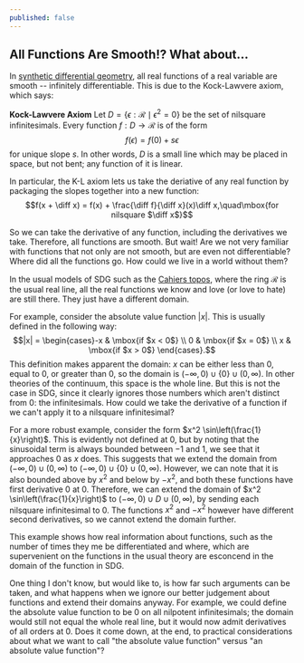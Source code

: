 ```yaml
---
published: false
---
```

## All Functions Are Smooth!? What about...

In [synthetic differential geometry](https://ncatlab.org/nlab/show/synthetic+differential+geometry), all real functions of a real variable are smooth -- infinitely differentiable. This is due to the Kock-Lawvere axiom, which says:

**Kock-Lawvere Axiom** Let $D = \{ \epsilon : \mathcal{R} \mid \epsilon^2 = 0\}$ be the set of nilsquare infinitesimals. Every function $f : D \to \mathcal{R}$ is of the form
$$f(\epsilon) = f(0) + s\epsilon$$
for unique slope $s$. In other words, $D$ is a small line which may be placed in space, but not bent; any function of it is linear.

In particular, the K-L axiom lets us take the deriative of any real function by packaging the slopes together into a new function:
$$f(x + \diff x) = f(x) + \frac{\diff f}{\diff x}(x)\diff x,\quad\mbox{for nilsquare $\diff x$}$$

So we can take the derivative of any function, including the derivatives we take. Therefore, all functions are smooth. But wait! Are we not very familiar with functions that not only are not smooth, but are even not differentiable? Where did all the functions go. How could we live in a world without them?

In the usual models of SDG such as the [Cahiers topos](https://ncatlab.org/nlab/show/Cahiers+topos), where the ring $\mathcal{R}$ is the usual real line, all the real functions we know and love (or love to hate) are still there. They just have a different domain. 

For example, consider the absolute value function $|x|$. This is usually defined in the following way:
$$|x| = \begin{cases}-x & \mbox{if $x < 0$} \\ 0 & \mbox{if $x = 0$} \\ x & \mbox{if $x > 0$}  \end{cases}.$$
This definition makes apparent the domain: $x$ can be either less than $0$, equal to $0$, or greater than $0$, so the domain is $(-\infty, 0) \cup \{0\} \cup (0, \infty)$. In other theories of the continuum, this space is the whole line. But this is not the case in SDG, since it clearly ignores those numbers which aren't distinct from $0$: the infinitesimals. How could we take the derivative of a function if we can't apply it to a nilsquare infinitesimal?

For a more robust example, consider the form $x^2 \sin\left(\frac{1}{x}\right)$. This is evidently not defined at $0$, but by noting that the sinusoidal term is always bounded between $-1$ and $1$, we see that it approaches $0$ as $x$ does. This suggests that we extend the domain from $(-\infty, 0) \cup (0, \infty)$ to $(-\infty, 0) \cup \{0\} \cup (0, \infty)$. However, we can note that it is also bounded above by $x^2$ and below by $-x^2$, and both these functions have first derivative $0$ at $0$. Therefore, we can extend the domain of $x^2 \sin\left(\frac{1}{x}\right)$ to $(-\infty, 0) \cup D \cup (0, \infty)$, by sending each nilsquare infinitesimal to $0$. The functions $x^2$ and $-x^2$ however have different second derivatives, so we cannot extend the domain further.

This example shows how real information about functions, such as the number of times they me be differentiated and where, which are supervenient on the functions in the usual theory are esconcend in the domain of the function in SDG.

One thing I don't know, but would like to, is how far such arguments can be taken, and what happens when we ignore our better judgement about functions and extend their domains anyway. For example, we could define the absolute value function to be $0$ on all nilpotent infinitesimals; the domain would still not equal the whole real line, but it would now admit derivatives of all orders at $0$. Does it come down, at the end, to practical considerations about what we want to call "the absolute value function" versus "an absolute value function"?

